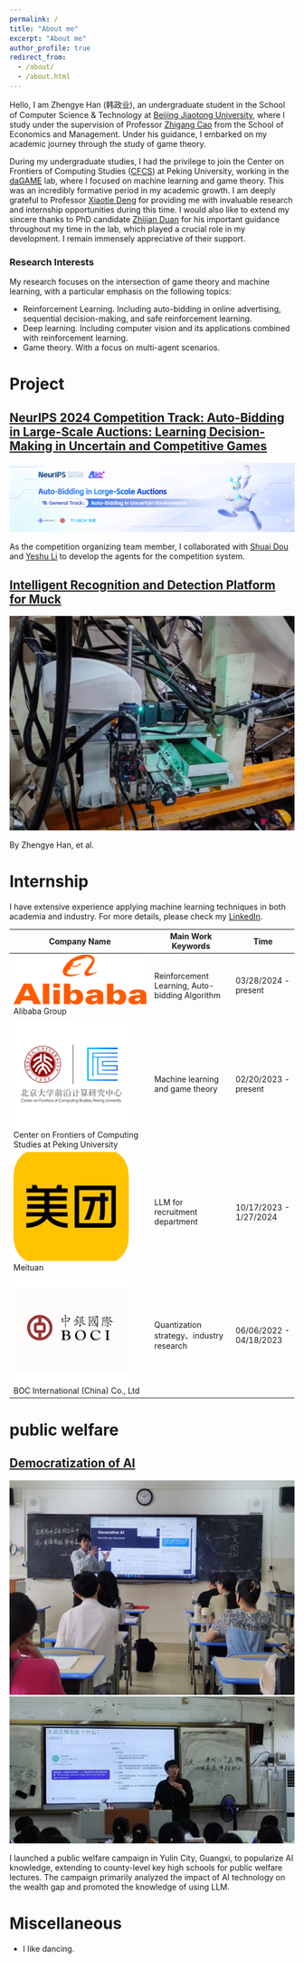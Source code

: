 ```yaml
---
permalink: /
title: "About me"
excerpt: "About me"
author_profile: true
redirect_from: 
  - /about/
  - /about.html
---
```


Hello, I am Zhengye Han (韩政业), an undergraduate student in the School of Computer Science & Technology at [Beijing Jiaotong University](https://www.bjtu.edu.cn/), where I study under the supervision of Professor [Zhigang Cao](http://en.sem.bjtu.edu.cn/show-910-467.html) from the School of Economics and Management. Under his guidance, I embarked on my academic journey through the study of game theory.

During my undergraduate studies, I had the privilege to join the Center on Frontiers of Computing Studies ([CFCS](cfcs.pku.edu.cn/english/)) at Peking University, working in the [daGAME](https://dagame.pku.edu.cn/) lab, where I focused on machine learning and game theory. This was an incredibly formative period in my academic growth. I am deeply grateful to Professor [Xiaotie Deng](https://cfcs.pku.edu.cn/english/people/faculty/xiaotiedeng/index.htm) for providing me with invaluable research and internship opportunities during this time. I would also like to extend my sincere thanks to PhD candidate [Zhijian Duan](https://zjduan.github.io/) for his important guidance throughout my time in the lab, which played a crucial role in my development. I remain immensely appreciative of their support.

### Research Interests

My research focuses on the intersection of game theory and machine learning, with a particular emphasis on the following topics:
* Reinforcement Learning. Including auto-bidding in online advertising, sequential decision-making, and safe reinforcement learning.
* Deep learning. Including computer vision and its applications combined with reinforcement learning.
* Game theory. With a focus on multi-agent scenarios.

# Project

<div class="project">
  <h2><a href="https://tianchi.aliyun.com/competition/entrance/532226?spm=a2c22.12281973.0.0.4bd61634CbkTn8">NeurIPS 2024 Competition Track: Auto-Bidding in Large-Scale Auctions: Learning Decision-Making in Uncertain and Competitive Games</a></h2>
  <div class="project-images">
    <img src="/images/project1.png" alt="Project 1 Image" class="project-image">
  </div>
  <p>As the competition organizing team member, I collaborated with <a href="https://openreview.net/profile?id=~Shuai_Dou1">Shuai Dou</a> and <a href="https://www.linkedin.com/in/yeshu-li-a49a98111/?originalSubdomain=cn">Yeshu Li</a> to develop the agents for the competition system.</p>
</div>

<div class="project">
  <h2><a href="link_to_project2_page">Intelligent Recognition and Detection Platform for Muck</a></h2>
  <div class="project-images">
    <img src="/images/project2.jpg" alt="Project 2 Image" class="project-image">
  </div>
  <p>By Zhengye Han, et al.</p>
</div>


# Internship
I have extensive experience applying machine learning techniques in both academia and industry. For more details, please check my [LinkedIn](https://www.linkedin.com/in/zhengye-han-a45624235/).

<table class="internship-table">
  <thead>
    <tr>
      <th>Company Name</th>
      <th>Main Work Keywords</th>
      <th>Time</th>
    </tr>
  </thead>
  <tbody>
    <tr>
      <td>
        <img src="/images/alibaba_logo.png" alt="Alibaba Logo" class="company-logo">
        Alibaba Group
      </td>
      <td>Reinforcement Learning, Auto-bidding Algorithm</td>
      <td>03/28/2024 - present</td>
    </tr>
    <tr>
      <td>
        <img src="/images/pku_logo.png" alt="pku Logo" class="company-logo">
        Center on Frontiers of Computing Studies at Peking University
      </td>
      <td>Machine learning and game theory</td>
      <td>02/20/2023 - present</td>
    </tr>
    <tr>
      <td>
        <img src="/images/meituan_logo.png" alt="meituan Logo" class="company-logo">
        Meituan
      </td>
      <td>LLM for recruitment department</td>
      <td>10/17/2023 - 1/27/2024</td>
    </tr>
    <tr>
      <td>
        <img src="/images/BOC_logo.png" alt="BOC Logo" class="company-logo">
        BOC International (China) Co., Ltd
      </td>
      <td>Quantization strategy、industry research</td>
      <td>06/06/2022 - 04/18/2023</td>
    </tr>
  </tbody>
</table>


# public welfare

<div class="project">
  <h2><a href="https://zhuanlan.zhihu.com/p/649083183?utm_psn=1726714766742073346">Democratization of AI</a></h2>
  <div class="project-images">
    <img src="/images/public_welfare1.jpg" alt="Project 1 Image" class="project-image">
    <img src="/images/public_welfare3.jpg" alt="Project 3 Image" class="project-image">
  </div>
  <p>I launched a public welfare campaign in Yulin City, Guangxi, to popularize AI knowledge, extending to county-level key high schools for public welfare lectures. The campaign primarily analyzed the impact of AI technology on the wealth gap and promoted the knowledge of using LLM.</p>
</div>

# Miscellaneous
* I like dancing.
